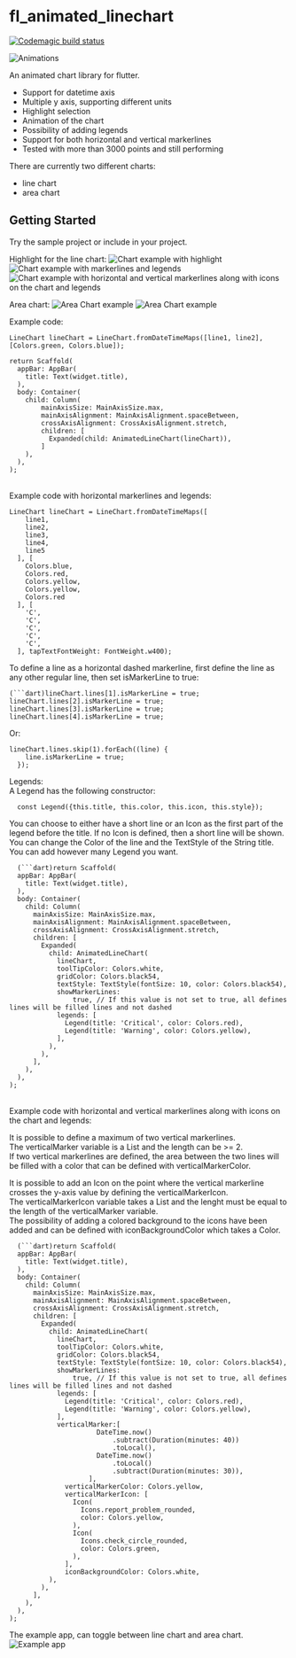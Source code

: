 # fl_animated_linechart

[![Codemagic build status](https://api.codemagic.io/apps/5d5e513ff8278e001ca52adf/5d5e513ff8278e001ca52ade/status_badge.svg)](https://codemagic.io/apps/5d5e513ff8278e001ca52adf/5d5e513ff8278e001ca52ade/latest_build)

![Animations](chart.gif)

An animated chart library for flutter.
 - Support for datetime axis
 - Multiple y axis, supporting different units
 - Highlight selection
 - Animation of the chart
 - Possibility of adding legends
 - Support for both horizontal and vertical markerlines 
 - Tested with more than 3000 points and still performing

There are currently two different charts:
 - line chart
 - area chart

## Getting Started

Try the sample project or include in your project.

Highlight for the line chart:
![Chart example with highlight](withSelection.png)
![Chart example with markerlines and legends](withMarkerlinesAndLegends.png)
![Chart example with horizontal and vertical markerlines along with icons on the chart and legends](withHorizontalAndVerticalMarkerlinesAndLegends.png)

Area chart:
![Area Chart example](areaChart.png)
![Area Chart example](areaChartGradient.png)

Example code:

    LineChart lineChart = LineChart.fromDateTimeMaps([line1, line2], [Colors.green, Colors.blue]);

    return Scaffold(
      appBar: AppBar(
        title: Text(widget.title),
      ),
      body: Container(
        child: Column(
            mainAxisSize: MainAxisSize.max,
            mainAxisAlignment: MainAxisAlignment.spaceBetween,
            crossAxisAlignment: CrossAxisAlignment.stretch,
            children: [
              Expanded(child: AnimatedLineChart(lineChart)),
            ]
        ),
      ),
    );

<br/>
Example code with horizontal markerlines and legends:

    LineChart lineChart = LineChart.fromDateTimeMaps([
        line1,
        line2,
        line3,
        line4,
        line5
      ], [
        Colors.blue,
        Colors.red,
        Colors.yellow,
        Colors.yellow,
        Colors.red
      ], [
        'C',
        'C',
        'C',
        'C',
        'C',
      ], tapTextFontWeight: FontWeight.w400);

  To define a line as a horizontal dashed markerline, first define the line as any other regular line, then set isMarkerLine to true:<br/>
    
    (```dart)lineChart.lines[1].isMarkerLine = true;
    lineChart.lines[2].isMarkerLine = true;
    lineChart.lines[3].isMarkerLine = true;
    lineChart.lines[4].isMarkerLine = true;
    
  Or: <br/>
    
    lineChart.lines.skip(1).forEach((line) {
        line.isMarkerLine = true;
      });
    
  Legends: <br/>
  A Legend has the following constructor: <br/>
      
      const Legend({this.title, this.color, this.icon, this.style});
    
  You can choose to either have a short line or an Icon as the first part of the legend before the title. If no Icon is defined, then a short line will be shown. <br/>
  You can change the Color of the line and the TextStyle of the String title. <br/>
  You can add however many Legend you want. <br/>

      (```dart)return Scaffold(
      appBar: AppBar(
        title: Text(widget.title),
      ),
      body: Container(
        child: Column(
          mainAxisSize: MainAxisSize.max,
          mainAxisAlignment: MainAxisAlignment.spaceBetween,
          crossAxisAlignment: CrossAxisAlignment.stretch,
          children: [
            Expanded(
              child: AnimatedLineChart(
                lineChart,
                toolTipColor: Colors.white,
                gridColor: Colors.black54,
                textStyle: TextStyle(fontSize: 10, color: Colors.black54),
                showMarkerLines:
                    true, // If this value is not set to true, all defines lines will be filled lines and not dashed
                legends: [
                  Legend(title: 'Critical', color: Colors.red),
                  Legend(title: 'Warning', color: Colors.yellow),
                ],
              ),
            ),
          ],
        ),
      ),
    );

<br/>
Example code with horizontal and vertical markerlines along with icons on the chart and legends:

  It is possible to define a maximum of two vertical markerlines. <br/>
  The verticalMarker variable is a List<DateTime> and the length can be >= 2. <br/>
  If two vertical markerlines are defined, the area between the two lines will be filled with a color that can be defined with verticalMarkerColor.<br/>

  It is possible to add an Icon on the point where the vertical markerline crosses the y-axis value by defining the verticalMarkerIcon. <br/>
  The verticalMarkerIcon variable takes a List<Icon> and the lenght must be equal to the length of the verticalMarker variable. <br/>
  The possibility of adding a colored background to the icons have been added and can be defined with iconBackgroundColor which takes a Color. <br/>

      (```dart)return Scaffold(
      appBar: AppBar(
        title: Text(widget.title),
      ),
      body: Container(
        child: Column(
          mainAxisSize: MainAxisSize.max,
          mainAxisAlignment: MainAxisAlignment.spaceBetween,
          crossAxisAlignment: CrossAxisAlignment.stretch,
          children: [
            Expanded(
              child: AnimatedLineChart(
                lineChart,
                toolTipColor: Colors.white,
                gridColor: Colors.black54,
                textStyle: TextStyle(fontSize: 10, color: Colors.black54),
                showMarkerLines:
                    true, // If this value is not set to true, all defines lines will be filled lines and not dashed
                legends: [
                  Legend(title: 'Critical', color: Colors.red),
                  Legend(title: 'Warning', color: Colors.yellow),
                ],
                verticalMarker:[
                          DateTime.now()
                              .subtract(Duration(minutes: 40))
                              .toLocal(),
                          DateTime.now()
                              .toLocal()
                              .subtract(Duration(minutes: 30)),
                        ],
                  verticalMarkerColor: Colors.yellow,
                  verticalMarkerIcon: [
                    Icon(
                      Icons.report_problem_rounded,
                      color: Colors.yellow,
                    ),
                    Icon(
                      Icons.check_circle_rounded,
                      color: Colors.green,
                    ),
                  ],
                  iconBackgroundColor: Colors.white,
              ),
            ),
          ],
        ),
      ),
    );


The example app, can toggle between line chart and area chart.
![Example app](exampleScreenshot.png)
